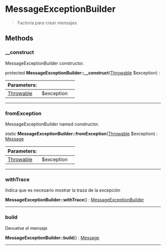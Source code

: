 
                                                                                                                                            
    
# MessageExceptionBuilder


> Factoria para crear mensajes
>
> 








## Methods

### __construct
MessageExceptionBuilder constructor.


protected **MessageExceptionBuilder::__construct**([Throwable](../../../Throwable.md) $exception) : 


|Parameters: | | |
| --- | --- | --- |
|[Throwable](../../../Throwable.md) |$exception |  |

---


### fromException
MessageExceptionBuilder named constructor.


static **MessageExceptionBuilder::fromException**([Throwable](../../../Throwable.md) $exception) : [Message](../../../Message.md)


|Parameters: | | |
| --- | --- | --- |
|[Throwable](../../../Throwable.md) |$exception |  |

---


### withTrace
Indica que es necesario mostrar la traza de la excepción


**MessageExceptionBuilder::withTrace**() : [MessageExceptionBuilder](../../../MessageExceptionBuilder.md)



---


### build
Devuelve el mensaje


**MessageExceptionBuilder::build**() : [Message](../../../Message.md)



---


                                                                                                                                                                                                                                                                                                                                                                                                            
    
                                                                                                                                                                                                                                                                             
                